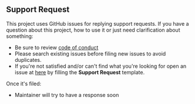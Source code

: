 ## Support Request

This project uses GitHub issues for replying support requests.  If you have a
question about this project, how to use it or just need clarification about
something:

* Be sure to review [code of conduct](./CODE_OF_CONDUCT.md)
* Please search existing issues before filing new issues to avoid duplicates.
* If you're not satisfied and/or can't find what you're looking for
  open an issue at [here](https://github.com/N-Tek/strikeDipToDdd/issues)
  by filling the **Support Request** template.

Once it's filed:

* Maintainer will try to have a response soon

